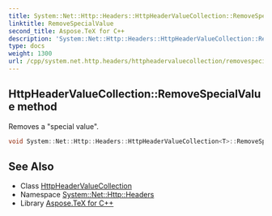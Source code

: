 ```yaml
---
title: System::Net::Http::Headers::HttpHeaderValueCollection::RemoveSpecialValue method
linktitle: RemoveSpecialValue
second_title: Aspose.TeX for C++
description: 'System::Net::Http::Headers::HttpHeaderValueCollection::RemoveSpecialValue method. Removes a "special value" in C++.'
type: docs
weight: 1300
url: /cpp/system.net.http.headers/httpheadervaluecollection/removespecialvalue/
---
```

## HttpHeaderValueCollection::RemoveSpecialValue method


Removes a "special value".

```cpp
void System::Net::Http::Headers::HttpHeaderValueCollection<T>::RemoveSpecialValue()
```

## See Also

* Class [HttpHeaderValueCollection](../)
* Namespace [System::Net::Http::Headers](../../)
* Library [Aspose.TeX for C++](../../../)
